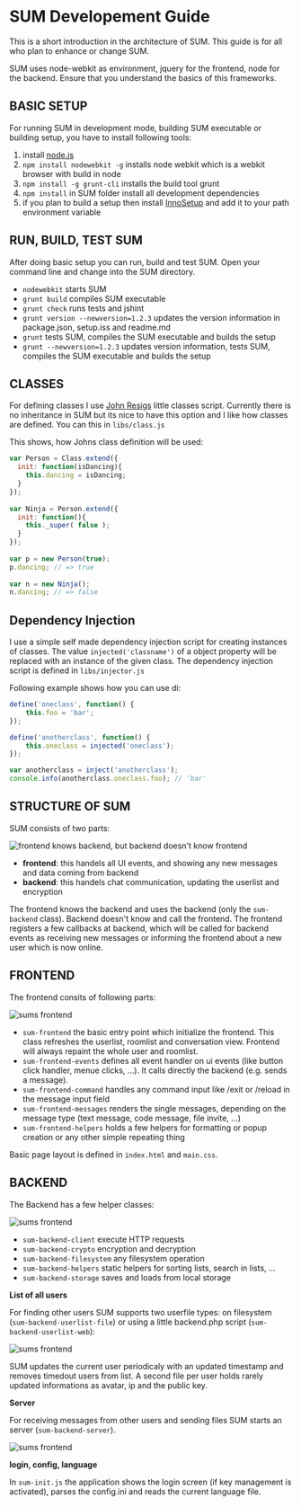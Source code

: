 SUM Developement Guide
======================

This is a short introduction in the architecture of SUM. This guide is for all who plan to enhance or change SUM.

SUM uses node-webkit as environment, jquery for the frontend, node for the backend. Ensure that you understand the basics of this frameworks.


BASIC SETUP
-----------

For running SUM in development mode, building SUM executable or building setup, you have to install following tools:

 1. install [node.js](http://nodejs.org/)
 2. ```npm install nodewebkit -g``` installs node webkit which is a webkit browser with build in node
 3. ```npm install -g grunt-cli``` installs the build tool grunt
 4. ```npm install``` in SUM folder install all development dependencies
 5. if you plan to build a setup then install [InnoSetup](http://www.jrsoftware.org/isinfo.php) and add it to your path environment variable

 
 
RUN, BUILD, TEST SUM
--------------------

After doing basic setup you can run, build and test SUM. Open your command line and change into the SUM directory.

 - ```nodewebkit``` starts SUM
 - ```grunt build``` compiles SUM executable
 - ```grunt check``` runs tests and jshint
 - ```grunt version --newversion=1.2.3``` updates the version information in package.json, setup.iss and readme.md
 - ```grunt``` tests SUM, compiles the SUM executable and builds the setup
 - ```grunt --newversion=1.2.3``` updates version information, tests SUM, compiles the SUM executable and builds the setup


 
CLASSES
-------

For defining classes I use [John Resigs](http://ejohn.org/blog/simple-javascript-inheritance/) little classes script. Currently there is no inheritance in SUM but its nice to have this option and I like how classes are defined. You can this in ``libs/class.js``

This shows, how Johns class definition will be used:
``` js
var Person = Class.extend({
  init: function(isDancing){
    this.dancing = isDancing;
  }
});
 
var Ninja = Person.extend({
  init: function(){
    this._super( false );
  }
});
 
var p = new Person(true);
p.dancing; // => true
 
var n = new Ninja();
n.dancing; // => false
```



Dependency Injection
--------------------

I use a simple self made dependency injection script for creating instances of classes. The value ``injected('classname')`` of a object property will be replaced with an instance of the given class. The dependency injection script is defined in ``libs/injector.js``

Following example shows how you can use di:

``` js
define('oneclass', function() {
    this.foo = 'bar';
});

define('anotherclass', function() {
    this.oneclass = injected('oneclass');
});

var anotherclass = inject('anotherclass');
console.info(anotherclass.oneclass.foo); // 'bar'
```



STRUCTURE OF SUM
----------------

SUM consists of two parts:

![frontend knows backend, but backend doesn't know frontend](http://yuml.me/diagram/scruffy;dir:TB/class/%252F%252F%20Cool%20Class%20Diagram,%20%5Bsum-frontend%5D-%3E%5Bsum-backend%5D.png)


 - **frontend**: this handels all UI events, and showing any new messages and data coming from backend
 - **backend**: this handels chat communication, updating the userlist and encryption

The frontend knows the backend and uses the backend (only the ``sum-backend`` class). Backend doesn't know and call the frontend. The frontend registers a few callbacks at backend, which will be called for backend events as receiving new messages or informing the frontend about a new user which is now online.



FRONTEND
--------

The frontend consits of following parts:

![sums frontend](http://yuml.me/diagram/scruffy/class/%5Bsum-frontend%5D-initialize%3E%5Bsum-frontend-events%5D%2C%5Bsum-frontend%5D-renders%20single%20message%3E%5Bsum-frontend-messages%5D%2C%5Bsum-frontend-events%5D-handles%3E%5Bsum-frontend-command%5D%2C%5Bsum-frontend-command%5D-%3E%5Bsum-backend%5D%2C%5Bsum-frontend-events%5D-%3E%5Bsum-backend%5D%2C%5Bsum-frontend-messages%5D-%3E%5Bsum-backend%5D%2C%5Bsum-frontend%5D-%3E%5Bsum-backend%5D)

 - ``sum-frontend`` the basic entry point which initialize the frontend. This class refreshes the userlist, roomlist and conversation view. Frontend will always repaint the whole user and roomlist.
 - ``sum-frontend-events`` defines all event handler on ui events (like button click handler, menue clicks, ...). It calls directly the backend (e.g. sends a message).
 - ``sum-frontend-command`` handles any command input like /exit or /reload in the message input field
 - ``sum-frontend-messages`` renders the single messages, depending on the message type (text message, code message, file invite, ...)
 - ``sum-frontend-helpers`` holds a few helpers for formatting or popup creation or any other simple repeating thing

Basic page layout is defined in ``index.html`` and ``main.css``.

 
BACKEND
-------

The Backend has a few helper classes:

![sums frontend](http://yuml.me/diagram/scruffy;dir:LR/class/%5Bsum-backend%5D-%3E%5Bsum-backend-client%5D%2C%5Bsum-backend%5D-%3E%5Bsum-backend-crypto%5D%2C%5Bsum-backend%5D-%3E%5Bsum-backend-filesystem%5D%2C%5Bsum-backend%5D-%3E%5Bsum-backend-storage%5D%2C%5Bsum-backend%5D-%3E%5Bsum-backend-helpers%5D)

 - ``sum-backend-client`` execute HTTP requests
 - ``sum-backend-crypto`` encryption and decryption
 - ``sum-backend-filesystem`` any filesystem operation
 - ``sum-backend-helpers`` static helpers for sorting lists, search in lists, ...
 - ``sum-backend-storage`` saves and loads from local storage

**List of all users**

For finding other users SUM supports two userfile types: on filesystem (``sum-backend-userlist-file``) or using a little backend.php script (``sum-backend-userlist-web``):

![sums frontend](http://yuml.me/diagram/scruffy;dir:TB/class/%5Bsum-backend-userlist-file%7Csum-backend-userlist-web%5D-updates%20userlist%3E%5Bsum-backend%5D%2C%5Bsum-backend%5D-init%20timer%3E%5Bsum-backend-userlist-file%7Csum-backend-userlist-web%5D)

SUM updates the current user periodicaly with an updated timestamp and removes timedout users from list. A second file per user holds rarely updated informations as avatar, ip and the public key.

**Server**

For receiving messages from other users and sending files  SUM starts an server (```sum-backend-server```).

![sums frontend](http://yuml.me/diagram/scruffy;dir:TB/class/%5Bsum-backend-server%5D-execute%20frontends%20callbacks%3E%5Bsum-backend%5D%2C%5Bsum-backend%5D-start%20server%3E%5Bsum-backend-server%5D)

**login, config, language**

In ``sum-init.js`` the application shows the login screen (if key management is activated), parses the config.ini and reads the current language file.

